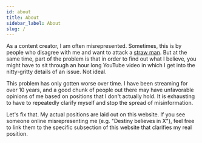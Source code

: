 ```yaml
---
id: about
title: About
sidebar_label: About
slug: /
---
```


As a content creator, I am often misrepresented. Sometimes, this is by people who disagree with me and want to attack a [straw man](https://en.wikipedia.org/wiki/Straw_man). But at the same time, part of the problem is that in order to find out what I believe, you might have to sit through an hour long YouTube video in which I get into the nitty-gritty details of an issue. Not ideal.

This problem has only gotten worse over time. I have been streaming for over 10 years, and a good chunk of people out there may have unfavorable opinions of me based on positions that I don't actually hold. It is exhausting to have to repeatedly clarify myself and stop the spread of misinformation.

Let's fix that. My actual positions are laid out on this website. If you see someone online misrepresenting me (e.g. "Destiny believes in X"), feel free to link them to the specific subsection of this website that clarifies my real position.
